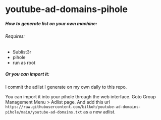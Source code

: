 
# youtube-ad-domains-pihole

##### How to generate list on your own machine:
###### Requires:
- Sublist3r
- pihole
- run as root

##### Or you can import it:
I commit the adlist I generate on my own daily to this repo.

You can import it into your pihole through the web interface. Goto Group Management Menu > Adlist page. And add this url `https://raw.githubusercontent.com/bilkoh/youtube-ad-domains-pihole/main/youtube-ad-domains.txt` as a new adlist.
